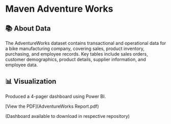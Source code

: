 # Maven Adventure Works

## 📚 About Data

The AdventureWorks dataset contains transactional and operational data for a bike manufacturing company, covering sales, product inventory, purchasing, and employee records. 
Key tables include sales orders, customer demographics, product details, supplier information, and employee data.

## 📊 Visualization

Produced a 4-pager dashboard using Power BI.

[View the PDF](AdventureWorks Report.pdf)

(Dashboard available to download in respective repository)
